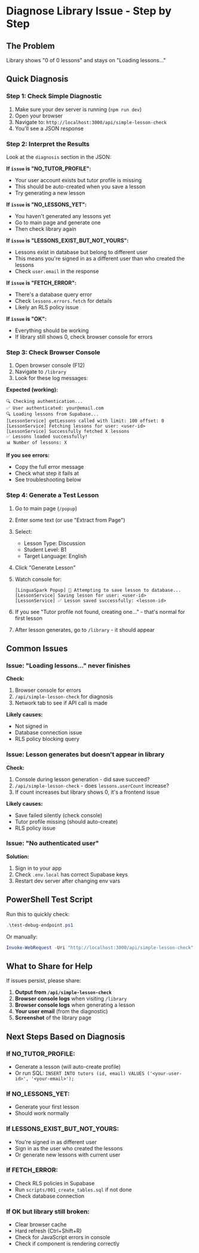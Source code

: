 # Diagnose Library Issue - Step by Step

## The Problem
Library shows "0 of 0 lessons" and stays on "Loading lessons..."

## Quick Diagnosis

### Step 1: Check Simple Diagnostic
1. Make sure your dev server is running (`npm run dev`)
2. Open your browser
3. Navigate to: `http://localhost:3000/api/simple-lesson-check`
4. You'll see a JSON response

### Step 2: Interpret the Results

Look at the `diagnosis` section in the JSON:

**If `issue` is "NO_TUTOR_PROFILE":**
- Your user account exists but tutor profile is missing
- This should be auto-created when you save a lesson
- Try generating a new lesson

**If `issue` is "NO_LESSONS_YET":**
- You haven't generated any lessons yet
- Go to main page and generate one
- Then check library again

**If `issue` is "LESSONS_EXIST_BUT_NOT_YOURS":**
- Lessons exist in database but belong to different user
- This means you're signed in as a different user than who created the lessons
- Check `user.email` in the response

**If `issue` is "FETCH_ERROR":**
- There's a database query error
- Check `lessons.errors.fetch` for details
- Likely an RLS policy issue

**If `issue` is "OK":**
- Everything should be working
- If library still shows 0, check browser console for errors

### Step 3: Check Browser Console

1. Open browser console (F12)
2. Navigate to `/library`
3. Look for these log messages:

**Expected (working):**
```
🔍 Checking authentication...
✅ User authenticated: your@email.com
🔍 Loading lessons from Supabase...
[LessonService] getLessons called with limit: 100 offset: 0
[LessonService] Fetching lessons for user: <user-id>
[LessonService] Successfully fetched X lessons
✅ Lessons loaded successfully!
📊 Number of lessons: X
```

**If you see errors:**
- Copy the full error message
- Check what step it fails at
- See troubleshooting below

### Step 4: Generate a Test Lesson

1. Go to main page (`/popup`)
2. Enter some text (or use "Extract from Page")
3. Select:
   - Lesson Type: Discussion
   - Student Level: B1
   - Target Language: English
4. Click "Generate Lesson"
5. Watch console for:
   ```
   [LinguaSpark Popup] 💾 Attempting to save lesson to database...
   [LessonService] Saving lesson for user: <user-id>
   [LessonService] ✅ Lesson saved successfully: <lesson-id>
   ```

6. If you see "Tutor profile not found, creating one..." - that's normal for first lesson
7. After lesson generates, go to `/library` - it should appear

## Common Issues

### Issue: "Loading lessons..." never finishes

**Check:**
1. Browser console for errors
2. `/api/simple-lesson-check` for diagnosis
3. Network tab to see if API call is made

**Likely causes:**
- Not signed in
- Database connection issue
- RLS policy blocking query

### Issue: Lesson generates but doesn't appear in library

**Check:**
1. Console during lesson generation - did save succeed?
2. `/api/simple-lesson-check` - does `lessons.userCount` increase?
3. If count increases but library shows 0, it's a frontend issue

**Likely causes:**
- Save failed silently (check console)
- Tutor profile missing (should auto-create)
- RLS policy issue

### Issue: "No authenticated user"

**Solution:**
1. Sign in to your app
2. Check `.env.local` has correct Supabase keys
3. Restart dev server after changing env vars

## PowerShell Test Script

Run this to quickly check:

```powershell
.\test-debug-endpoint.ps1
```

Or manually:
```powershell
Invoke-WebRequest -Uri "http://localhost:3000/api/simple-lesson-check" | Select-Object -ExpandProperty Content | ConvertFrom-Json | ConvertTo-Json -Depth 10
```

## What to Share for Help

If issues persist, please share:

1. **Output from `/api/simple-lesson-check`**
2. **Browser console logs** when visiting `/library`
3. **Browser console logs** when generating a lesson
4. **Your user email** (from the diagnostic)
5. **Screenshot** of the library page

## Next Steps Based on Diagnosis

### If NO_TUTOR_PROFILE:
- Generate a lesson (will auto-create profile)
- Or run SQL: `INSERT INTO tutors (id, email) VALUES ('<your-user-id>', '<your-email>');`

### If NO_LESSONS_YET:
- Generate your first lesson
- Should work normally

### If LESSONS_EXIST_BUT_NOT_YOURS:
- You're signed in as different user
- Sign in as the user who created the lessons
- Or generate new lessons with current user

### If FETCH_ERROR:
- Check RLS policies in Supabase
- Run `scripts/001_create_tables.sql` if not done
- Check database connection

### If OK but library still broken:
- Clear browser cache
- Hard refresh (Ctrl+Shift+R)
- Check for JavaScript errors in console
- Check if component is rendering correctly
